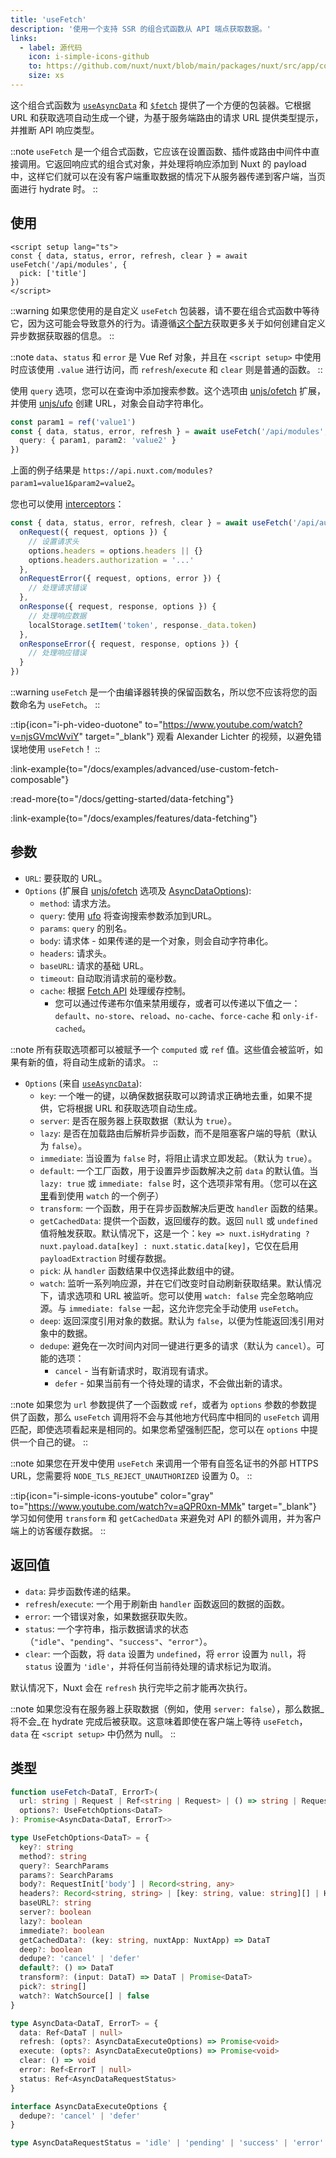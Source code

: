 ```yaml
---
title: 'useFetch'
description: '使用一个支持 SSR 的组合式函数从 API 端点获取数据。'
links:
  - label: 源代码
    icon: i-simple-icons-github
    to: https://github.com/nuxt/nuxt/blob/main/packages/nuxt/src/app/composables/fetch.ts
    size: xs
---
```


这个组合式函数为 [`useAsyncData`](/docs/api/composables/use-async-data) 和 [`$fetch`](/docs/api/utils/dollarfetch) 提供了一个方便的包装器。它根据 URL 和获取选项自动生成一个键，为基于服务端路由的请求 URL 提供类型提示，并推断 API 响应类型。

::note
`useFetch` 是一个组合式函数，它应该在设置函数、插件或路由中间件中直接调用。它返回响应式的组合式对象，并处理将响应添加到 Nuxt 的 payload 中，这样它们就可以在没有客户端重取数据的情况下从服务器传递到客户端，当页面进行 hydrate 时。
::

## 使用

```vue [pages/modules.vue]
<script setup lang="ts">
const { data, status, error, refresh, clear } = await useFetch('/api/modules', {
  pick: ['title']
})
</script>
```

::warning
如果您使用的是自定义 `useFetch` 包装器，请不要在组合式函数中等待它，因为这可能会导致意外的行为。请遵循[这个配方](/docs/guide/recipes/custom-usefetch#custom-usefetch)获取更多关于如何创建自定义异步数据获取器的信息。
::

::note
`data`、`status` 和 `error` 是 Vue Ref 对象，并且在 `<script setup>` 中使用时应该使用 `.value` 进行访问，而 `refresh`/`execute` 和 `clear` 则是普通的函数。
::

使用 `query` 选项，您可以在查询中添加搜索参数。这个选项由 [unjs/ofetch](https://github.com/unjs/ofetch) 扩展，并使用 [unjs/ufo](https://github.com/unjs/ufo) 创建 URL，对象会自动字符串化。

```ts
const param1 = ref('value1')
const { data, status, error, refresh } = await useFetch('/api/modules', {
  query: { param1, param2: 'value2' }
})
```

上面的例子结果是 `https://api.nuxt.com/modules?param1=value1&param2=value2`。

您也可以使用 [interceptors](https://github.com/unjs/ofetch#%EF%B8%8F-interceptors)：

```ts
const { data, status, error, refresh, clear } = await useFetch('/api/auth/login', {
  onRequest({ request, options }) {
    // 设置请求头
    options.headers = options.headers || {}
    options.headers.authorization = '...'
  },
  onRequestError({ request, options, error }) {
    // 处理请求错误
  },
  onResponse({ request, response, options }) {
    // 处理响应数据
    localStorage.setItem('token', response._data.token)
  },
  onResponseError({ request, response, options }) {
    // 处理响应错误
  }
})
```

::warning
`useFetch` 是一个由编译器转换的保留函数名，所以您不应该将您的函数命名为 `useFetch`。
::

::tip{icon="i-ph-video-duotone" to="https://www.youtube.com/watch?v=njsGVmcWviY" target="_blank"}
观看 Alexander Lichter 的视频，以避免错误地使用 `useFetch`！
::

:link-example{to="/docs/examples/advanced/use-custom-fetch-composable"}

:read-more{to="/docs/getting-started/data-fetching"}

:link-example{to="/docs/examples/features/data-fetching"}

## 参数

- `URL`: 要获取的 URL。
- `Options` (扩展自 [unjs/ofetch](https://github.com/unjs/ofetch) 选项及 [AsyncDataOptions](/docs/api/composables/use-async-data#params)):
  - `method`: 请求方法。
  - `query`: 使用 [ufo](https://github.com/unjs/ufo) 将查询搜索参数添加到URL。
  - `params`: `query` 的别名。
  - `body`: 请求体 - 如果传递的是一个对象，则会自动字符串化。
  - `headers`: 请求头。
  - `baseURL`: 请求的基础 URL。
  - `timeout`: 自动取消请求前的毫秒数。
  - `cache`: 根据 [Fetch API](https://developer.mozilla.org/en-US/docs/Web/API/fetch#cache) 处理缓存控制。
    - 您可以通过传递布尔值来禁用缓存，或者可以传递以下值之一：`default`、`no-store`、`reload`、`no-cache`、`force-cache` 和 `only-if-cached`。

::note
所有获取选项都可以被赋予一个 `computed` 或 `ref` 值。这些值会被监听，如果有新的值，将自动生成新的请求。
::

- `Options` (来自 [`useAsyncData`](/docs/api/composables/use-async-data)):
  - `key`: 一个唯一的键，以确保数据获取可以跨请求正确地去重，如果不提供，它将根据 URL 和获取选项自动生成。
  - `server`: 是否在服务器上获取数据（默认为 `true`）。
  - `lazy`: 是否在加载路由后解析异步函数，而不是阻塞客户端的导航（默认为 `false`）。
  - `immediate`: 当设置为 `false` 时，将阻止请求立即发起。（默认为 `true`）。
  - `default`: 一个工厂函数，用于设置异步函数解决之前 `data` 的默认值。当 `lazy: true` 或 `immediate: false` 时，这个选项非常有用。（您可以在[这里](/docs/getting-started/data-fetching#watch)看到使用 `watch` 的一个例子）
  - `transform`: 一个函数，用于在异步函数解决后更改 `handler` 函数的结果。
  - `getCachedData`: 提供一个函数，返回缓存的数。返回 `null` 或 `undefined` 值将触发获取。默认情况下，这是一个：`key => nuxt.isHydrating ? nuxt.payload.data[key] : nuxt.static.data[key]`，它仅在启用 `payloadExtraction` 时缓存数据。
  - `pick`: 从 `handler` 函数结果中仅选择此数组中的键。
  - `watch`: 监听一系列响应源，并在它们改变时自动刷新获取结果。默认情况下，请求选项和 URL 被监听。您可以使用 `watch: false` 完全忽略响应源。与 `immediate: false` 一起，这允许您完全手动使用 `useFetch`。
  - `deep`: 返回深度引用对象的数据。默认为 `false`，以便为性能返回浅引用对象中的数据。
  - `dedupe`: 避免在一次时间内对同一键进行更多的请求（默认为 `cancel`）。可能的选项：
    - `cancel` - 当有新请求时，取消现有请求。
    - `defer` - 如果当前有一个待处理的请求，不会做出新的请求。

::note
如果您为 `url` 参数提供了一个函数或 `ref`，或者为 `options` 参数的参数提供了函数，那么 `useFetch` 调用将不会与其他地方代码库中相同的 `useFetch` 调用匹配，即使选项看起来是相同的。如果您希望强制匹配，您可以在 `options` 中提供一个自己的键。
::

::note
如果您在开发中使用 `useFetch` 来调用一个带有自签名证书的外部 HTTPS URL，您需要将 `NODE_TLS_REJECT_UNAUTHORIZED` 设置为 0。
::

::tip{icon="i-simple-icons-youtube" color="gray" to="https://www.youtube.com/watch?v=aQPR0xn-MMk" target="_blank"}
学习如何使用 `transform` 和 `getCachedData` 来避免对 API 的额外调用，并为客户端上的访客缓存数据。
::

## 返回值

- `data`: 异步函数传递的结果。
- `refresh`/`execute`: 一个用于刷新由 `handler` 函数返回的数据的函数。
- `error`: 一个错误对象，如果数据获取失败。
- `status`: 一个字符串，指示数据请求的状态（`"idle"`、`"pending"`、`"success"`、`"error"`）。
- `clear`: 一个函数，将 `data` 设置为 `undefined`，将 `error` 设置为 `null`，将 `status` 设置为 `'idle'`，并将任何当前待处理的请求标记为取消。

默认情况下，Nuxt 会在 `refresh` 执行完毕之前才能再次执行。

::note
如果您没有在服务器上获取数据（例如，使用 `server: false`），那么数据_将不会_在 hydrate 完成后被获取。这意味着即使在客户端上等待 `useFetch`，`data` 在 `<script setup>` 中仍然为 null。
::

## 类型

```ts [Signature]
function useFetch<DataT, ErrorT>(
  url: string | Request | Ref<string | Request> | () => string | Request,
  options?: UseFetchOptions<DataT>
): Promise<AsyncData<DataT, ErrorT>>

type UseFetchOptions<DataT> = {
  key?: string
  method?: string
  query?: SearchParams
  params?: SearchParams
  body?: RequestInit['body'] | Record<string, any>
  headers?: Record<string, string> | [key: string, value: string][] | Headers
  baseURL?: string
  server?: boolean
  lazy?: boolean
  immediate?: boolean
  getCachedData?: (key: string, nuxtApp: NuxtApp) => DataT
  deep?: boolean
  dedupe?: 'cancel' | 'defer'
  default?: () => DataT
  transform?: (input: DataT) => DataT | Promise<DataT>
  pick?: string[]
  watch?: WatchSource[] | false
}

type AsyncData<DataT, ErrorT> = {
  data: Ref<DataT | null>
  refresh: (opts?: AsyncDataExecuteOptions) => Promise<void>
  execute: (opts?: AsyncDataExecuteOptions) => Promise<void>
  clear: () => void
  error: Ref<ErrorT | null>
  status: Ref<AsyncDataRequestStatus>
}

interface AsyncDataExecuteOptions {
  dedupe?: 'cancel' | 'defer'
}

type AsyncDataRequestStatus = 'idle' | 'pending' | 'success' | 'error'
```
